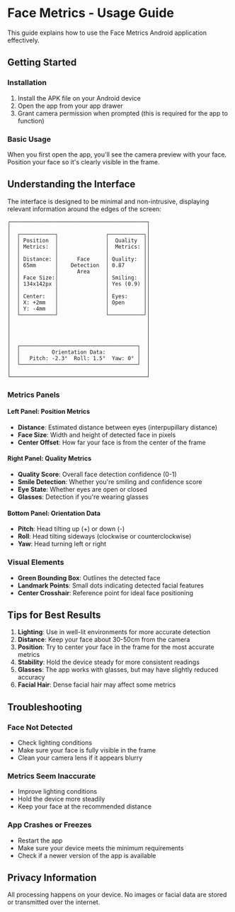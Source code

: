 # Face Metrics - Usage Guide

This guide explains how to use the Face Metrics Android application effectively.

## Getting Started

### Installation

1. Install the APK file on your Android device
2. Open the app from your app drawer
3. Grant camera permission when prompted (this is required for the app to function)

### Basic Usage

When you first open the app, you'll see the camera preview with your face. Position your face so it's clearly visible in the frame.

## Understanding the Interface

The interface is designed to be minimal and non-intrusive, displaying relevant information around the edges of the screen:

```
┌───────────────────────────────────────────┐
│                                           │
│  ┌───────────┐               ┌───────────┐│
│  │ Position  │               │  Quality  ││
│  │ Metrics:  │               │  Metrics: ││
│  │           │               │           ││
│  │ Distance: │      Face     │ Quality:  ││
│  │ 65mm      │    Detection  │ 0.87      ││
│  │           │      Area     │           ││
│  │ Face Size:│               │ Smiling:  ││
│  │ 134x142px │               │ Yes (0.9) ││
│  │           │               │           ││
│  │ Center:   │               │ Eyes:     ││
│  │ X: +2mm   │               │ Open      ││
│  │ Y: -4mm   │               │           ││
│  └───────────┘               └───────────┘│
│                                           │
│                                           │
│                                           │
│                                           │
│  ┌─────────────────────────────────────┐  │
│  │          Orientation Data:          │  │
│  │   Pitch: -2.3°  Roll: 1.5°  Yaw: 0° │  │
│  └─────────────────────────────────────┘  │
│                                           │
└───────────────────────────────────────────┘
```

### Metrics Panels

#### Left Panel: Position Metrics
- **Distance**: Estimated distance between eyes (interpupillary distance)
- **Face Size**: Width and height of detected face in pixels
- **Center Offset**: How far your face is from the center of the frame

#### Right Panel: Quality Metrics
- **Quality Score**: Overall face detection confidence (0-1)
- **Smile Detection**: Whether you're smiling and confidence score
- **Eye State**: Whether eyes are open or closed
- **Glasses**: Detection if you're wearing glasses

#### Bottom Panel: Orientation Data
- **Pitch**: Head tilting up (+) or down (-)
- **Roll**: Head tilting sideways (clockwise or counterclockwise)
- **Yaw**: Head turning left or right

### Visual Elements

- **Green Bounding Box**: Outlines the detected face
- **Landmark Points**: Small dots indicating detected facial features
- **Center Crosshair**: Reference point for ideal face positioning

## Tips for Best Results

1. **Lighting**: Use in well-lit environments for more accurate detection
2. **Distance**: Keep your face about 30-50cm from the camera
3. **Position**: Try to center your face in the frame for the most accurate metrics
4. **Stability**: Hold the device steady for more consistent readings
5. **Glasses**: The app works with glasses, but may have slightly reduced accuracy
6. **Facial Hair**: Dense facial hair may affect some metrics

## Troubleshooting

### Face Not Detected
- Check lighting conditions
- Make sure your face is fully visible in the frame
- Clean your camera lens if it appears blurry

### Metrics Seem Inaccurate
- Improve lighting conditions
- Hold the device more steadily
- Keep your face at the recommended distance

### App Crashes or Freezes
- Restart the app
- Make sure your device meets the minimum requirements
- Check if a newer version of the app is available

## Privacy Information

All processing happens on your device. No images or facial data are stored or transmitted over the internet.